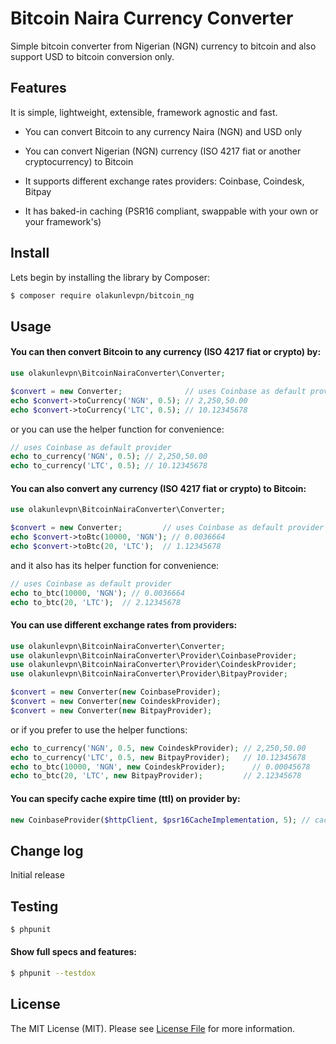 # Bitcoin Naira Currency Converter
Simple bitcoin converter from Nigerian (NGN) currency to bitcoin and also support USD to bitcoin conversion only.

## Features

It is simple, lightweight, extensible, framework agnostic and fast.

* You can convert Bitcoin to any currency Naira (NGN) and USD only
* You can convert Nigerian (NGN) currency (ISO 4217 fiat or another cryptocurrency) to Bitcoin

* It supports different exchange rates providers: Coinbase, Coindesk, Bitpay
* It has baked-in caching (PSR16 compliant, swappable with your own or your framework's)

## Install

Lets begin by installing the library by Composer:

``` bash
$ composer require olakunlevpn/bitcoin_ng
```

## Usage

#### You can then convert Bitcoin to any currency (ISO 4217 fiat or crypto) by:

``` php
use olakunlevpn\BitcoinNairaConverter\Converter;

$convert = new Converter;              // uses Coinbase as default provider
echo $convert->toCurrency('NGN', 0.5); // 2,250,50.00
echo $convert->toCurrency('LTC', 0.5); // 10.12345678
```

or you can use the helper function for convenience:

``` php
// uses Coinbase as default provider
echo to_currency('NGN', 0.5); // 2,250,50.00
echo to_currency('LTC', 0.5); // 10.12345678
```

#### You can also convert any currency (ISO 4217 fiat or crypto) to Bitcoin:

``` php
use olakunlevpn\BitcoinNairaConverter\Converter;

$convert = new Converter;         // uses Coinbase as default provider
echo $convert->toBtc(10000, 'NGN'); // 0.0036664
echo $convert->toBtc(20, 'LTC');  // 1.12345678
```

and it also has its helper function for convenience:

``` php
// uses Coinbase as default provider
echo to_btc(10000, 'NGN'); // 0.0036664
echo to_btc(20, 'LTC');  // 2.12345678
```

#### You can use different exchange rates from providers:

``` php
use olakunlevpn\BitcoinNairaConverter\Converter;
use olakunlevpn\BitcoinNairaConverter\Provider\CoinbaseProvider;
use olakunlevpn\BitcoinNairaConverter\Provider\CoindeskProvider;
use olakunlevpn\BitcoinNairaConverter\Provider\BitpayProvider;

$convert = new Converter(new CoinbaseProvider);
$convert = new Converter(new CoindeskProvider);
$convert = new Converter(new BitpayProvider);
```

or if you prefer to use the helper functions:

``` php
echo to_currency('NGN', 0.5, new CoindeskProvider); // 2,250,50.00
echo to_currency('LTC', 0.5, new BitpayProvider);   // 10.12345678
echo to_btc(10000, 'NGN', new CoindeskProvider);      // 0.00045678
echo to_btc(20, 'LTC', new BitpayProvider);         // 2.12345678
```

#### You can specify cache expire time (ttl) on provider by:

``` php
new CoinbaseProvider($httpClient, $psr16CacheImplementation, 5); // cache expires in 5mins, defaults to 60mins
```

## Change log

Initial release

## Testing

``` bash
$ phpunit
```

#### Show full specs and features:

``` bash
$ phpunit --testdox
```

## License

The MIT License (MIT). Please see [License File](LICENSE) for more information.